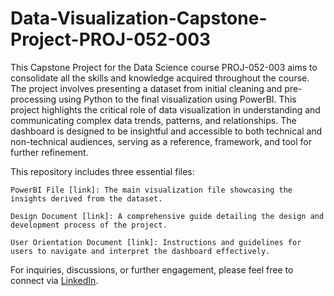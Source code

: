 # Data-Visualization-Capstone-Project-PROJ-052-003

This Capstone Project for the Data Science course PROJ-052-003 aims to consolidate all the skills and knowledge acquired throughout the course. The project involves presenting a dataset from initial cleaning and pre-processing using Python to the final visualization using PowerBI.  This project highlights the critical role of data visualization in understanding and communicating complex data trends, patterns, and relationships. The dashboard is designed to be insightful and accessible to both technical and non-technical audiences, serving as a reference, framework, and tool for further refinement.

This repository includes three essential files:
  
	PowerBI File [link]: The main visualization file showcasing the insights derived from the dataset.
  
	Design Document [link]: A comprehensive guide detailing the design and development process of the project.
  
	User Orientation Document [link]: Instructions and guidelines for users to navigate and interpret the dashboard effectively.

For inquiries, discussions, or further engagement, please feel free to connect via [LinkedIn](https://www.linkedin.com/in/shara-vanessa-pineda/).
